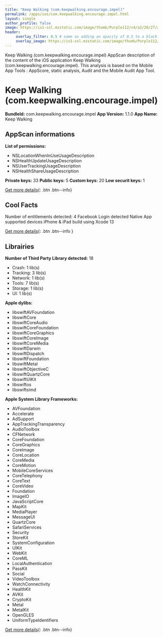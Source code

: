 ```yaml
---
title: "Keep Walking (com.keepwalking.encourage.impel)"
permalink: /apps/ios/com.keepwalking.encourage.impel.html
layout: single
author_profile: false
image: https://is1-ssl.mzstatic.com/image/thumb/Purple112/v4/a2/20/27/a2202720-566d-799d-b99c-144ee33f3941/AppIcon-0-0-1x_U007emarketing-0-0-0-7-0-0-sRGB-0-0-0-GLES2_U002c0-512MB-85-220-0-0.jpeg/512x512bb.jpg
header: 
     overlay_filter: 0.5 # same as adding an opacity of 0.5 to a black background
     overlay_image: https://is1-ssl.mzstatic.com/image/thumb/Purple112/v4/a2/20/27/a2202720-566d-799d-b99c-144ee33f3941/AppIcon-0-0-1x_U007emarketing-0-0-0-7-0-0-sRGB-0-0-0-GLES2_U002c0-512MB-85-220-0-0.jpeg/512x512bb.jpg
---
```

Keep Walking (com.keepwalking.encourage.impel) AppScan description of the content of the iOS application Keep Walking (com.keepwalking.encourage.impel). This analysis is based on the Mobile App Tools : AppScore, static analysis, Audit and the Mobile Audit App Tool.

# Keep Walking (com.keepwalking.encourage.impel)

**BundleId:** com.keepwalking.encourage.impel
**App Version:** 1.1.0
**App Name:** Keep Walking


## AppScan informations 

**List of permissions:** 
- NSLocationWhenInUseUsageDescription
- NSHealthUpdateUsageDescription
- NSUserTrackingUsageDescription
- NSHealthShareUsageDescription
  
  
**Private keys:** 33
**Public keys:** 5
**Custom keys:** 20
**Low securit keys:** 1
  
[Get more details](/pricing.html){: .btn .btn--info}

## Cool Facts

Number of entitlements detected: 4
Facebook Login detected
Native App
supported devices iPhone & iPad
build using Xcode 13
  
[Get more details](/pricing.html){: .btn .btn--info }

## Librairies 
**Number of Third Party Library detected:** 18
- Crash: 1 lib(s)
- Tracking: 3 lib(s)
- Network: 1 lib(s)
- Tools: 7 lib(s)
- Storage: 1 lib(s)
- UI: 1 lib(s)


**Apple dylibs:**
- libswiftAVFoundation
- libswiftCore
- libswiftCoreAudio
- libswiftCoreFoundation
- libswiftCoreGraphics
- libswiftCoreImage
- libswiftCoreMedia
- libswiftDarwin
- libswiftDispatch
- libswiftFoundation
- libswiftMetal
- libswiftObjectiveC
- libswiftQuartzCore
- libswiftUIKit
- libswiftos
- libswiftsimd


**Apple System Library Frameworks:**
- AVFoundation
- Accelerate
- AdSupport
- AppTrackingTransparency
- AudioToolbox
- CFNetwork
- CoreFoundation
- CoreGraphics
- CoreImage
- CoreLocation
- CoreMedia
- CoreMotion
- MobileCoreServices
- CoreTelephony
- CoreText
- CoreVideo
- Foundation
- ImageIO
- JavaScriptCore
- MapKit
- MediaPlayer
- MessageUI
- QuartzCore
- SafariServices
- Security
- StoreKit
- SystemConfiguration
- UIKit
- WebKit
- CoreML
- LocalAuthentication
- PassKit
- Social
- VideoToolbox
- WatchConnectivity
- HealthKit
- AVKit
- CryptoKit
- Metal
- MetalKit
- OpenGLES
- UniformTypeIdentifiers


  
[Get more details](/pricing.html){: .btn .btn--info}

